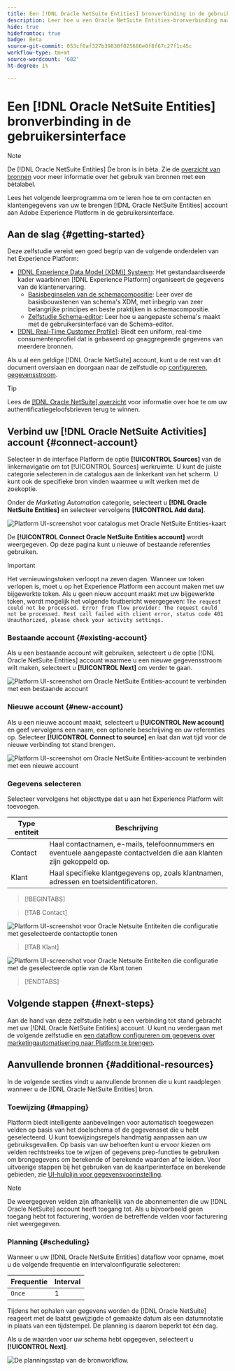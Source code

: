 ```yaml
---
title: Een [!DNL Oracle NetSuite Entities] bronverbinding in de gebruikersinterface
description: Leer hoe u een Oracle NetSuite Entities-bronverbinding maakt met de Adobe Experience Platform-gebruikersinterface.
hide: true
hidefromtoc: true
badge: Beta
source-git-commit: 053cf0af327b39830f025686e0f8f67c27f1c45c
workflow-type: tm+mt
source-wordcount: '682'
ht-degree: 1%

---
```


# Een [!DNL Oracle NetSuite Entities] bronverbinding in de gebruikersinterface

>[!NOTE]
>
>De [!DNL Oracle NetSuite Entities] De bron is in bèta. Zie de [overzicht van bronnen](../../../../home.md#terms-and-conditions) voor meer informatie over het gebruik van bronnen met een bètalabel.

Lees het volgende leerprogramma om te leren hoe te om contacten en klantengegevens van uw te brengen [!DNL Oracle NetSuite Entities] account aan Adobe Experience Platform in de gebruikersinterface.

## Aan de slag {#getting-started}

Deze zelfstudie vereist een goed begrip van de volgende onderdelen van het Experience Platform:

* [[!DNL Experience Data Model (XDM)] Systeem](../../../../../xdm/home.md): Het gestandaardiseerde kader waarbinnen [!DNL Experience Platform] organiseert de gegevens van de klantenervaring.
   * [Basisbeginselen van de schemacompositie](../../../../../xdm/schema/composition.md): Leer over de basisbouwstenen van schema&#39;s XDM, met inbegrip van zeer belangrijke principes en beste praktijken in schemacompositie.
   * [Zelfstudie Schema-editor](../../../../../xdm/tutorials/create-schema-ui.md): Leer hoe u aangepaste schema&#39;s maakt met de gebruikersinterface van de Schema-editor.
* [[!DNL Real-Time Customer Profile]](../../../../../profile/home.md): Biedt een uniform, real-time consumentenprofiel dat is gebaseerd op geaggregeerde gegevens van meerdere bronnen.

Als u al een geldige [!DNL Oracle NetSuite] account, kunt u de rest van dit document overslaan en doorgaan naar de zelfstudie op [configureren, gegevensstroom](../../dataflow/marketing-automation.md).

>[!TIP]
>
>Lees de [[!DNL Oracle NetSuite] overzicht](../../../../connectors/marketing-automation/oracle-netsuite.md) voor informatie over hoe te om uw authentificatiegeloofsbrieven terug te winnen.

## Verbind uw [!DNL Oracle NetSuite Activities] account {#connect-account}

Selecteer in de interface Platform de optie **[!UICONTROL Sources]** van de linkernavigatie om tot [!UICONTROL Sources] werkruimte. U kunt de juiste categorie selecteren in de catalogus aan de linkerkant van het scherm. U kunt ook de specifieke bron vinden waarmee u wilt werken met de zoekoptie.

Onder de *Marketing Automation* categorie, selecteert u **[!DNL Oracle NetSuite Entities]** en selecteer vervolgens **[!UICONTROL Add data]**.

![Platform UI-screenshot voor catalogus met Oracle NetSuite Entities-kaart](../../../../images/tutorials/create/marketing-automation/oracle-netsuite-entities/catalog-card.png)

De **[!UICONTROL Connect Oracle NetSuite Entities account]** wordt weergegeven. Op deze pagina kunt u nieuwe of bestaande referenties gebruiken.

>[!IMPORTANT]
>
>Het vernieuwingstoken verloopt na zeven dagen. Wanneer uw token verlopen is, moet u op het Experience Platform een account maken met uw bijgewerkte token. Als u geen nieuw account maakt met uw bijgewerkte token, wordt mogelijk het volgende foutbericht weergegeven: `The request could not be processed. Error from flow provider: The request could not be processed. Rest call failed with client error, status code 401 Unauthorized, please check your activity settings.`

### Bestaande account {#existing-account}

Als u een bestaande account wilt gebruiken, selecteert u de optie [!DNL Oracle NetSuite Entities] account waarmee u een nieuwe gegevensstroom wilt maken, selecteert u **[!UICONTROL Next]** om verder te gaan.

![Platform UI-screenshot om Oracle NetSuite Entities-account te verbinden met een bestaande account](../../../../images/tutorials/create/marketing-automation/oracle-netsuite-entities/existing.png)

### Nieuwe account {#new-account}

Als u een nieuwe account maakt, selecteert u **[!UICONTROL New account]** en geef vervolgens een naam, een optionele beschrijving en uw referenties op. Selecteer **[!UICONTROL Connect to source]** en laat dan wat tijd voor de nieuwe verbinding tot stand brengen.

![Platform UI-screenshot om Oracle NetSuite Entities-account te verbinden met een nieuwe account](../../../../images/tutorials/create/marketing-automation/oracle-netsuite-entities/new.png)

### Gegevens selecteren

Selecteer vervolgens het objecttype dat u aan het Experience Platform wilt toevoegen.

| Type entiteit | Beschrijving |
| --- | --- |
| Contact | Haal contactnamen, e-mails, telefoonnummers en eventuele aangepaste contactvelden die aan klanten zijn gekoppeld op. |
| Klant | Haal specifieke klantgegevens op, zoals klantnamen, adressen en toetsidentificatoren. |

>[!BEGINTABS]

>[!TAB Contact]

![Platform UI-screenshot voor Oracle Netsuite Entiteiten die configuratie met geselecteerde contactoptie tonen](../../../../images/tutorials/create/marketing-automation/oracle-netsuite-entities/select-data-contact.png)

>[!TAB Klant]

![Platform UI-screenshot voor Oracle Netsuite Entiteiten die configuratie met de geselecteerde optie van de Klant tonen](../../../../images/tutorials/create/marketing-automation/oracle-netsuite-entities/select-data-customer.png)

>[!ENDTABS]

## Volgende stappen {#next-steps}

Aan de hand van deze zelfstudie hebt u een verbinding tot stand gebracht met uw [!DNL Oracle NetSuite Entities] account. U kunt nu verdergaan met de volgende zelfstudie en [een dataflow configureren om gegevens over marketingautomatisering naar Platform te brengen](../../dataflow/marketing-automation.md).

## Aanvullende bronnen {#additional-resources}

In de volgende secties vindt u aanvullende bronnen die u kunt raadplegen wanneer u de [!DNL Oracle NetSuite Entities] bron.

### Toewijzing {#mapping}

Platform biedt intelligente aanbevelingen voor automatisch toegewezen velden op basis van het doelschema of de gegevensset die u hebt geselecteerd. U kunt toewijzingsregels handmatig aanpassen aan uw gebruiksgevallen. Op basis van uw behoeften kunt u ervoor kiezen om velden rechtstreeks toe te wijzen of gegevens prep-functies te gebruiken om brongegevens om berekende of berekende waarden af te leiden. Voor uitvoerige stappen bij het gebruiken van de kaartperinterface en berekende gebieden, zie [UI-hulplijn voor gegevensvoorinstelling](../../../../../data-prep/ui/mapping.md).

>[!NOTE]
>
>De weergegeven velden zijn afhankelijk van de abonnementen die uw [!DNL Oracle NetSuite] account heeft toegang tot. Als u bijvoorbeeld geen toegang hebt tot facturering, worden de betreffende velden voor facturering niet weergegeven.

### Planning {#scheduling}

Wanneer u uw [!DNL Oracle NetSuite Entities] dataflow voor opname, moet u de volgende frequentie en intervalconfiguratie selecteren:

| Frequentie | Interval |
| --- | --- |
| `Once` | 1 |

Tijdens het ophalen van gegevens worden de [!DNL Oracle NetSuite] reageert met de laatst gewijzigde of gemaakte datum als een datumnotatie in plaats van een tijdstempel. De planning is daarom beperkt tot één dag.

Als u de waarden voor uw schema hebt opgegeven, selecteert u **[!UICONTROL Next]**.

![De planningsstap van de bronworkflow.](../../../../images/tutorials/create/marketing-automation/oracle-netsuite-entities/scheduling.png)
